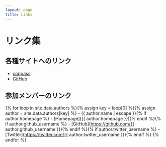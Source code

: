 ```yaml
---
layout: page
title: Links
---
```


# リンク集

## 各種サイトへのリンク

  - [conpass](https://gingerhack.connpass.com)
  - [GitHub](https://github.com/GingerHack)

## 参加メンバーのリンク

{% for loop in site.data.authors %}{% assign key = loop[0] %}{% assign author = site.data.authors[key] %}  - {{ author.name | escape }}{% if author.homepage %}
    - [Homepage]({{ author.homepage }}){% endif %}{% if author.github_username %}
    - [GitHub](https://github.com/{{ author.github_username }}){% endif %}{% if author.twitter_username %}
    - [Twitter](https://twitter.com/{{ author.twitter_username }}){% endif %}
{% endfor %}
